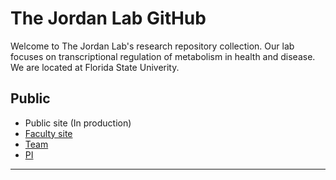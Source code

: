 # The Jordan Lab GitHub

Welcome to The Jordan Lab's research repository collection. Our lab focuses on transcriptional regulation of metabolism in health and disease. We are located at Florida State Univerity.
## Public
- Public site (In production)
- [Faculty site](https://www.bio.fsu.edu/faculty.php?faculty-id=jmj24b)
- [Team](https://github.com/orgs/the-jordan-lab/people)
- [PI](https://github.com/james-m-jordan)
---

